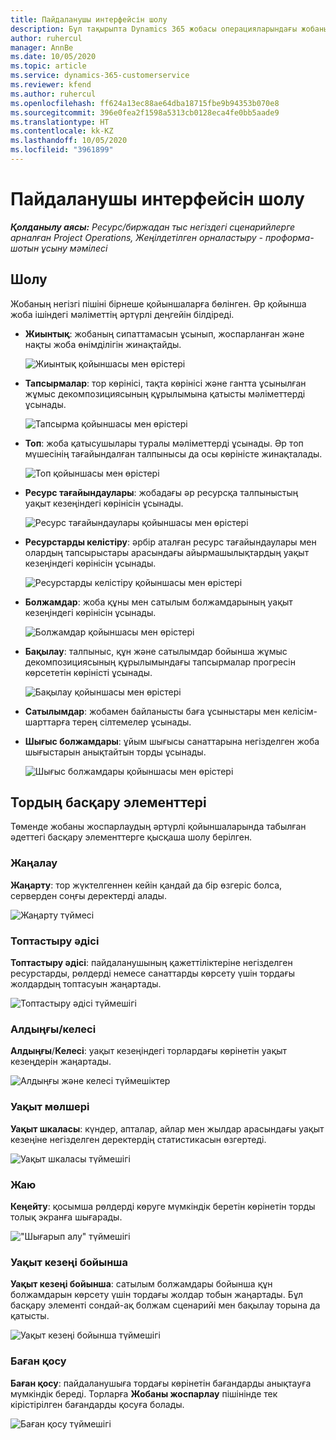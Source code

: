 ```yaml
---
title: Пайдаланушы интерфейсін шолу
description: Бұл тақырыпта Dynamics 365 жобасы операцияларындағы жобаны басқару туралы ақпарат берілген.
author: ruhercul
manager: AnnBe
ms.date: 10/05/2020
ms.topic: article
ms.service: dynamics-365-customerservice
ms.reviewer: kfend
ms.author: ruhercul
ms.openlocfilehash: ff624a13ec88ae64dba18715fbe9b94353b070e8
ms.sourcegitcommit: 396e0fea2f1598a5313cb0128eca4fe0bb5aade9
ms.translationtype: HT
ms.contentlocale: kk-KZ
ms.lasthandoff: 10/05/2020
ms.locfileid: "3961899"
---
```

# <a name="navigating-the-user-interface"></a>Пайдаланушы интерфейсін шолу

_**Қолданылу аясы:** Ресурс/биржадан тыс негіздегі сценарийлерге арналған Project Operations, Жеңілдетілген орналастыру - проформа-шотын ұсыну мәмілесі_

## <a name="overview"></a>Шолу

Жобаның негізгі пішіні бірнеше қойыншаларға бөлінген. Әр қойынша жоба ішіндегі мәліметтің әртүрлі деңгейін білдіреді.

- **Жиынтық**: жобаның сипаттамасын ұсынып, жоспарланған және нақты жоба өнімділігін жинақтайды.

    ![Жиынтық қойыншасы мен өрістері](media/navigation7.png)

- **Тапсырмалар**: тор көрінісі, тақта көрінісі және гантта ұсынылған жұмыс декомпозициясының құрылымына қатысты мәліметтерді ұсынады.

    ![Тапсырма қойыншасы мен өрістері](media/navigation8.png)

- **Топ**: жоба қатысушылары туралы мәліметтерді ұсынады. Әр топ мүшесінің тағайындалған талпынысы да осы көріністе жинақталады.

    ![Топ қойыншасы мен өрістері](media/navigation9.png)

- **Ресурс тағайындаулары**: жобадағы әр ресурсқа талпыныстың уақыт кезеңіндегі көрінісін ұсынады.

    ![Ресурс тағайындаулары қойыншасы мен өрістері](media/navigation10.png)

- **Ресурстарды келістіру**: әрбір аталған ресурс тағайындаулары мен олардың тапсырыстары арасындағы айырмашылықтардың уақыт кезеңіндегі көрінісін ұсынады.

    ![Ресурстарды келістіру қойыншасы мен өрістері](media/navigation11.png)

- **Болжамдар**: жоба құны мен сатылым болжамдарының уақыт кезеңіндегі көрінісін ұсынады.

    ![Болжамдар қойыншасы мен өрістері](media/navigation12.png)

- **Бақылау**: талпыныс, құн және сатылымдар бойынша жұмыс декомпозициясының құрылымындағы тапсырмалар прогресін көрсететін көріністі ұсынады.

    ![Бақылау қойыншасы мен өрістері](media/navigation13.png)

- **Сатылымдар**: жобамен байланысты баға ұсыныстары мен келісім-шарттарға терең сілтемелер ұсынады.

- **Шығыс болжамдары**: ұйым шығысы санаттарына негізделген жоба шығыстарын анықтайтын торды ұсынады.

    ![Шығыс болжамдары қойыншасы мен өрістері](media/navigation14.png)

## <a name="grid-controls"></a>Тордың басқару элементтері

Төменде жобаны жоспарлаудың әртүрлі қойыншаларында табылған әдеттегі басқару элементтерге қысқаша шолу берілген.

### <a name="refresh"></a>Жаңалау

**Жаңарту**: тор жүктелгеннен кейін қандай да бір өзгеріс болса, серверден соңғы деректерді алады.

![Жаңарту түймесі](media/navigation7.png)

### <a name="group-by"></a>Топтастыру әдісі

**Топтастыру әдісі**: пайдаланушының қажеттіліктеріне негізделген ресурстарды, рөлдерді немесе санаттарды көрсету үшін тордағы жолдардың топтасуын жаңартады.

![Топтастыру әдісі түймешігі](media/navigation6.png)

### <a name="previousnext"></a>Алдыңғы/келесі

**Алдыңғы**/**Келесі**: уақыт кезеңіндегі торлардағы көрінетін уақыт кезеңдерін жаңартады.

![Алдыңғы және келесі түймешіктер](media/navigation2.png)

### <a name="timescale"></a>Уақыт мөлшері

**Уақыт шкаласы**: күндер, апталар, айлар мен жылдар арасындағы уақыт кезеңіне негізделген деректердің статистикасын өзгертеді.

![Уақыт шкаласы түймешігі](media/navigation3.png)

### <a name="expand"></a>Жаю

**Кеңейту**: қосымша рөлдерді көруге мүмкіндік беретін көрінетін торды толық экранға шығарады.

!["Шығарып алу" түймешігі](media/navigation4.png)

### <a name="time-phase-by"></a>Уақыт кезеңі бойынша

**Уақыт кезеңі бойынша**: сатылым болжамдары бойынша құн болжамдарын көрсету үшін тордағы жолдар тобын жаңартады. Бұл басқару элементі сондай-ақ болжам сценарийі мен бақылау торына да қатысты.

![Уақыт кезеңі бойынша түймешігі](media/navigation0.png)

### <a name="add-column"></a>Баған қосу

**Баған қосу**: пайдаланушыға тордағы көрінетін бағандарды анықтауға мүмкіндік береді. Торларға **Жобаны жоспарлау** пішінінде тек кірістірілген бағандарды қосуға болады.

![Баған қосу түймешігі](media/navigation5.png)
